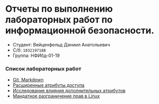 # Отчеты по выполнению лабораторных работ по информационной безопасности.
- Студент: Вейценфельд Даниил Анатольевич
- С/б: `1032197188`
- Группа: НФИбд-01-19

### Список лабораторных работ

- [Git, Markdown](https://github.com/ZONT3/study_2022_isec/tree/master/labs/lab1)
- [Расширенные атрибуты доступа](https://github.com/ZONT3/study_2022_isec/tree/master/labs/lab4)
- [Исследование влияния дополнительных атрибутов](https://github.com/ZONT3/study_2022_isec/tree/master/labs/lab5)
- [Мандатное разграничение прав в Linux](https://github.com/ZONT3/study_2022_isec/tree/master/labs/lab6)
